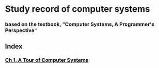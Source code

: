 # Study record of computer systems
### based on the textbook, "Computer Systems, A Programmer's Perspective"

## Index
### [Ch 1. A Tour of Computer Systems](https://github.com/JoonHyeok-hozy-Kim/computer_systems_study/blob/main/contents/ch_01/contents.md)